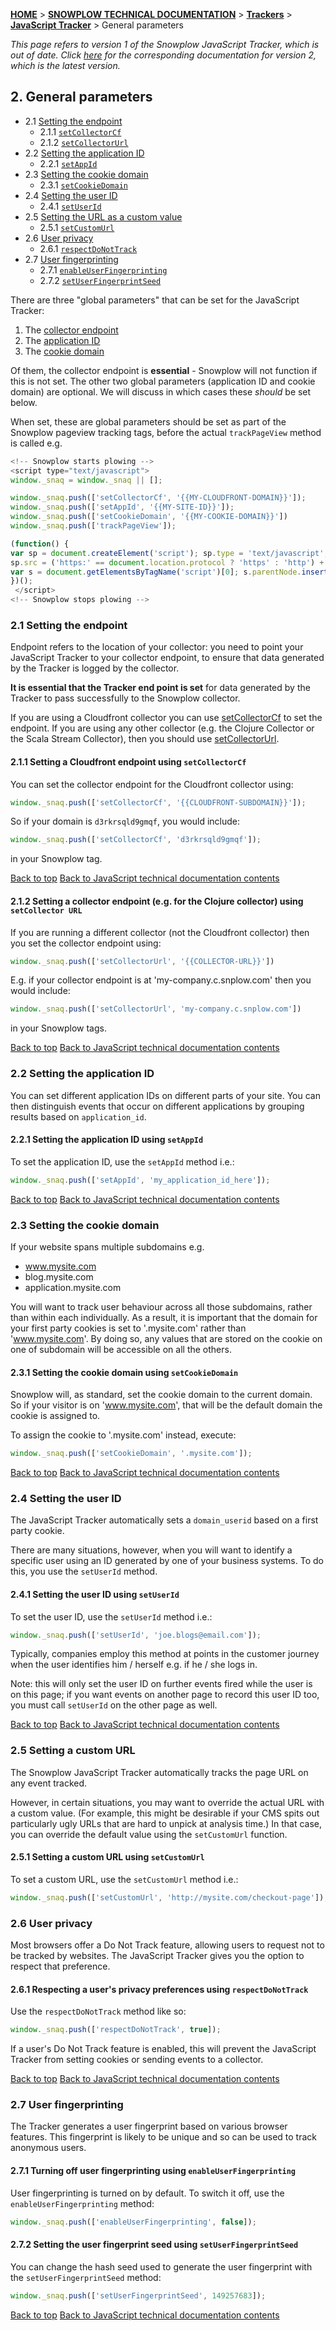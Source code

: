 <a name="top" />

[**HOME**](Home) > [**SNOWPLOW TECHNICAL DOCUMENTATION**](Snowplow-technical-documentation) > [**Trackers**](trackers) > [**JavaScript Tracker**](Javascript-Tracker) > General parameters

*This page refers to version 1 of the Snowplow JavaScript Tracker, which is out of date. Click [here][general-parameters-v2] for the corresponding documentation for version 2, which is the latest version.*

<a name="general" />

## 2. General parameters

  - 2.1 [Setting the endpoint](#endpoint)
    - 2.1.1 [`setCollectorCf`](#setCollectorCf)
    - 2.1.2 [`setCollectorUrl`](#setCollectorUrl)
  - 2.2 [Setting the application ID](#app-id)
    - 2.2.1 [`setAppId`](#setAppId)
  - 2.3 [Setting the cookie domain](#cookiedomain)
    - 2.3.1 [`setCookieDomain`](#setCookieDomain)
  - 2.4 [Setting the user ID](#user-id)
    - 2.4.1 [`setUserId`](#setUserId)
  - 2.5 [Setting the URL as a custom value](#customurl)
    - 2.5.1 [`setCustomUrl`](#setcustomurl)
  - 2.6 [User privacy](#do-not-track)
    - 2.6.1 [`respectDoNotTrack`](#respectDoNotTrack)
  - 2.7 [User fingerprinting](#fingerprint)
    - 2.7.1 [`enableUserFingerprinting`](#enableUserFingerprinting)
    - 2.7.2 [`setUserFingerprintSeed`](#setUserFingerprintSeed)

There are three "global parameters" that can be set for the JavaScript Tracker:

1. The [collector endpoint](#endpoint)
2. The [application ID](#app-id)
3. The [cookie domain](#cookiedomain)

Of them, the collector endpoint is **essential** - Snowplow will not function if this is not set. The other two global parameters (application ID and cookie domain) are optional. We will discuss in which cases these *should* be set below.

When set, these are global parameters should be set as part of the Snowplow pageview tracking tags, before the actual `trackPageView` method is called e.g.

```javascript
<!-- Snowplow starts plowing -->
<script type="text/javascript">
window._snaq = window._snaq || [];

window._snaq.push(['setCollectorCf', '{{MY-CLOUDFRONT-DOMAIN}}']);
window._snaq.push(['setAppId', '{{MY-SITE-ID}}']);
window._snaq.push(['setCookieDomain', '{{MY-COOKIE-DOMAIN}}'])
window._snaq.push(['trackPageView']);

(function() {
var sp = document.createElement('script'); sp.type = 'text/javascript'; sp.async = true; sp.defer = true;
sp.src = ('https:' == document.location.protocol ? 'https' : 'http') + '://d1fc8wv8zag5ca.cloudfront.net/1/sp.js';
var s = document.getElementsByTagName('script')[0]; s.parentNode.insertBefore(sp, s);
})();
 </script>
<!-- Snowplow stops plowing -->
```

<a name="endpoint" />

### 2.1 Setting the endpoint

Endpoint refers to the location of your collector: you need to point your JavaScript Tracker to your collector endpoint, to ensure that data generated by the Tracker is logged by the collector.

**It is essential that the Tracker end point is set** for data generated by the Tracker to pass successfully to the Snowplow collector.

If you are using a Cloudfront collector you can use [setCollectorCf](#setCollectorCf) to set the endpoint. If you are using any other collector (e.g. the Clojure Collector or the Scala Stream Collector), then you should use [setCollectorUrl](#setCollectorUrl).

<a name="setCollectorCf" />

#### 2.1.1 Setting a Cloudfront endpoint using `setCollectorCf`

You can set the collector endpoint for the Cloudfront collector using:

```javascript
window._snaq.push(['setCollectorCf', '{{CLOUDFRONT-SUBDOMAIN}}']);
```

So if your domain is `d3rkrsqld9gmqf`, you would include:

```javascript
window._snaq.push(['setCollectorCf', 'd3rkrsqld9gmqf']);
```

in your Snowplow tag.


[Back to top](#top)
[Back to JavaScript technical documentation contents][contents]

<a name="setCollectorUrl" />

#### 2.1.2 Setting a collector endpoint (e.g. for the Clojure collector) using `setCollector URL`

If you are running a different collector (not the Cloudfront collector) then you set the collector endpoint using:

```javascript
window._snaq.push(['setCollectorUrl', '{{COLLECTOR-URL}}'])
```

E.g. if your collector endpoint is at 'my-company.c.snplow.com' then you would include:

```javascript
window._snaq.push(['setCollectorUrl', 'my-company.c.snplow.com'])
```

in your Snowplow tags.

[Back to top](#top)
[Back to JavaScript technical documentation contents][contents]

<a name="app-id" />

### 2.2 Setting the application ID

You can set different application IDs on different parts of your site. You can then distinguish events that occur on different applications by grouping results based on `application_id`.

<a name="setAppId" />

#### 2.2.1 Setting the application ID using `setAppId`

To set the application ID, use the `setAppId` method i.e.:

```javascript
window._snaq.push(['setAppId', 'my_application_id_here']);
```

[Back to top](#top)
[Back to JavaScript technical documentation contents][contents]

<a name="cookiedomain" />

### 2.3 Setting the cookie domain

If your website spans multiple subdomains e.g.

* www.mysite.com
* blog.mysite.com
* application.mysite.com

You will want to track user behaviour across all those subdomains, rather than within each individually. As a result, it is important that the domain for your first party cookies is set to '.mysite.com' rather than 'www.mysite.com'. By doing so, any values that are stored on the cookie on one of subdomain will be accessible on all the others.

<a name="setCookieDomain" />

#### 2.3.1 Setting the cookie domain using `setCookieDomain`

Snowplow will, as standard, set the cookie domain to the current domain. So if your visitor is on 'www.mysite.com', that will be the default domain the cookie is assigned to.

To assign the cookie to '.mysite.com' instead, execute:

```javascript
window._snaq.push(['setCookieDomain', '.mysite.com']);
```

[Back to top](#top)
[Back to JavaScript technical documentation contents][contents]

<a name="user-id" />

### 2.4 Setting the user ID

The JavaScript Tracker automatically sets a `domain_userid` based on a first party cookie.

There are many situations, however, when you will want to identify a specific user using an ID generated by one of your business systems. To do this, you use the `setUserId` method.

<a name="setUserId" />

#### 2.4.1 Setting the user ID using `setUserId`

To set the user ID, use the `setUserId` method i.e.:

```javascript
window._snaq.push(['setUserId', 'joe.blogs@email.com']);
```

Typically, companies employ this method at points in the customer journey when the user identifies him / herself e.g. if he / she logs in.

Note: this will only set the user ID on further events fired while the user is on this page; if you want events on another page to record this user ID too, you must call `setUserId` on the other page as well.

[Back to top](#top)
[Back to JavaScript technical documentation contents][contents]

<a name="customurl" />

### 2.5 Setting a custom URL

The Snowplow JavaScript Tracker automatically tracks the page URL on any event tracked.

However, in certain situations, you may want to override the actual URL with a custom value. (For example, this might be desirable if your CMS spits out particularly ugly URLs that are hard to unpick at analysis time.) In that case, you can override the default value using the `setCustomUrl` function.

<a name="setcustomurl" />

#### 2.5.1 Setting a custom URL using `setCustomUrl`

To set a custom URL, use the `setCustomUrl` method i.e.:

```javascript
window._snaq.push(['setCustomUrl', 'http://mysite.com/checkout-page']);
```

<a name="do-not-track" />

### 2.6 User privacy

Most browsers offer a Do Not Track feature, allowing users to request not to be tracked by websites. The JavaScript Tracker gives you the option to respect that preference.

<a name="respectDoNotTrack" />

#### 2.6.1 Respecting a user's privacy preferences using `respectDoNotTrack`

Use the `respectDoNotTrack` method like so:

```javascript
window._snaq.push(['respectDoNotTrack', true]);
```

If a user's Do Not Track feature is enabled, this will prevent the JavaScript Tracker from setting cookies or sending events to a collector.

[Back to top](#top)
[Back to JavaScript technical documentation contents][contents]

<a name="fingerprint" />

### 2.7 User fingerprinting

The Tracker generates a user fingerprint based on various browser features. This fingerprint is likely to be unique and so can be used to track anonymous users.

<a name="enableUserFingerprinting" />

#### 2.7.1 Turning off user fingerprinting using `enableUserFingerprinting`

User fingerprinting is turned on by default. To switch it off, use the `enableUserFingerprinting` method:

```javascript
window._snaq.push(['enableUserFingerprinting', false]);
```

<a name="setUserFingerprintSeed" />

#### 2.7.2 Setting the user fingerprint seed using `setUserFingerprintSeed`

You can change the hash seed used to generate the user fingerprint with the `setUserFingerprintSeed` method:

```javascript
window._snaq.push(['setUserFingerprintSeed', 149257683]);
```

[Back to top](#top)
[Back to JavaScript technical documentation contents][contents]

[contents]: Javascript-Tracker
[general-parameters-v2]: https://github.com/snowplow/snowplow/wiki/1-General-parameters-for-the-Javascript-tracker
